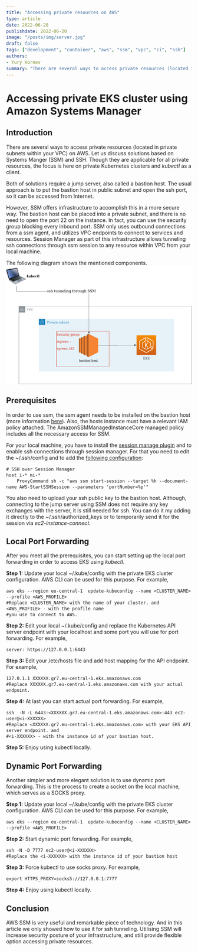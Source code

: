 ```yaml
---
title: "Accessing private resources on AWS"
type: article
date: 2022-06-20
publishdate: 2022-06-20
image: "/posts/img/server.jpg"
draft: false
tags: ["development", "container", "aws", "ssm", "vpc", "ci", "ssh"]
authors:
- Yury Kornev
summary: "There are several ways to access private resources (located in private subnets within your VPC) on AWS. Let us discuss solutions based on Systems Manger (SSM) and SSH."
---
```

# Accessing private EKS cluster using Amazon Systems Manager

## Introduction

There are several ways to access private resources (located in private subnets within your VPC) on
AWS. Let us discuss solutions based on Systems Manger (SSM) and SSH. Though they are applicable for
all private resources, the focus is here on private Kubernetes clusters and *kubectl* as a client.

Both of solutions require a jump server, also called a bastion host. The usual approach is to put
the bastion host in public subnet and open the ssh port, so it can be accessed from Internet.

However, SSM offers infrastructure to accomplish this in a more secure way. The bastion host can be
placed into a private subnet, and there is no need to open the port 22 on the instance. In fact, you
can use the security group blocking every inbound port. SSM only uses outbound connections from a
ssm agent, and utilizes VPC endpoints to connect to services and resources. Session Manager as part
of this infrastructure allows tunneling ssh connections through ssm session to any resource within
VPC from your local machine.

The following diagram shows the mentioned components.
![bastion_host](/posts/img/ssm.png "Bastion Host")

## Prerequisites

In order to use ssm, the ssm agent needs to be installed on the bastion host (more information
[here][1]). Also, the hosts instance must have a relevant IAM policy attached. The
AmazonSSMManagedInstanceCore managed policy includes all the necessary access for SSM.

For your local machine, you have to install the [session manage plugin][2] and to enable ssh
connections through session manager. For that you need to edit the ~/.ssh/config and to add the
[following configuration][3]:

```shell
# SSH over Session Manager
host i-* mi-*
    ProxyCommand sh -c "aws ssm start-session --target %h --document-name AWS-StartSSHSession --parameters 'portNumber=%p'"
```

You also need to upload your ssh public key to the bastion host. Although, connecting to the jump
server using SSM does not require any key exchanges with the server, it is still needed for ssh. You
can do it my adding it directly to the ~/.ssh/authorized_keys or to temporarily send it for the
session via *ec2-instance-connect*.

## Local Port Forwarding

After you meet all the prerequisites, you can start setting up the local port forwarding in order to
access EKS using *kubectl*.

**Step 1:** Update your local ~/.kube/config with the private EKS cluster configuration. AWS CLI can
be used for this purpose. For example,

```shell
aws eks --region eu-central-1  update-kubeconfig --name <CLUSTER_NAME> --profile <AWS_PROFILE>  
#Replace <CLUSTER_NAME> with the name of your cluster. and <AWS_PROFILE> - with the profile name 
#you use to connect to AWS.
```

**Step 2:** Edit your local ~/.kube/config and replace the Kubernetes API server endpoint with your
localhost and some port you will use for port forwarding. For example,

```shell
server: https://127.0.0.1:6443
```

**Step 3:** Edit your /etc/hosts file and add host mapping for the API endpoint. For example,

```shell
127.0.1.1 XXXXXX.gr7.eu-central-1.eks.amazonaws.com
#Replace XXXXXX.gr7.eu-central-1.eks.amazonaws.com with your actual endpoint.
```

**Step 4:** At last you can start actual port forwarding. For example,

```shell
ssh  -N -L 6443:<XXXXXX.gr7.eu-central-1.eks.amazonaws.com>:443 ec2-user@<i-XXXXXX>
#Replace <XXXXXX.gr7.eu-central-1.eks.amazonaws.com> with your EKS API server endpoint. and
#<i-XXXXXX> - with the instance id of your bastion host.
```

**Step 5:** Enjoy using kubectl locally.

## Dynamic Port Forwarding

Another simpler and more elegant solution is to use dynamic port forwarding. This is the process to
create a socket on the local machine, which serves as a SOCKS proxy.

**Step 1:** Update your local ~/.kube/config with the private EKS cluster configuration. AWS CLI can
be used for this purpose. For example,

```shell
aws eks --region eu-central-1  update-kubeconfig --name <CLUSTER_NAME> --profile <AWS_PROFILE>  
```

**Step 2:** Start dynamic port forwarding. For example,

```shell
ssh -N -D 7777 ec2-user@<i-XXXXXX>
#Replace the <i-XXXXXX> with the instance id of your bastion host
```

**Step 3:** Force kubectl to use socks proxy. For example,

```shell
export HTTPS_PROXY=socks5://127.0.0.1:7777
```

**Step 4:** Enjoy using kubectl locally.

## Conclusion

AWS SSM is very useful and remarkable piece of technology. And in this article we only showed how to
use it for ssh tunneling. Utilising SSM will increase security posture of your infrastructure, and
still provide flexible option accessing private resources.


[1]: https://docs.aws.amazon.com/systems-manager/latest/userguide/sysman-install-ssm-agent.html

[2]: https://docs.aws.amazon.com/systems-manager/latest/userguide/session-manager-working-with-install-plugin.html

[3]: https://docs.aws.amazon.com/systems-manager/latest/userguide/session-manager-getting-started-enable-ssh-connections.html
